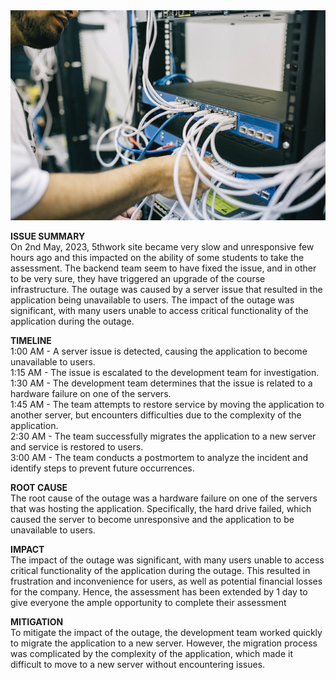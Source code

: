 <img src='https://raw.githubusercontent.com/Nurcodes/0x19-postmortem/main/image.jpg'/>

<b>ISSUE SUMMARY</b> <br/>
On  2nd May, 2023, 5thwork site became very slow and unresponsive few hours ago and this impacted on the ability of some students to take the assessment. The backend team seem to have fixed the issue, and in other to be very sure, they have triggered an upgrade of the course infrastructure. The outage was caused by a server issue that resulted in the application being unavailable to users. The impact of the outage was significant, with many users unable to access critical functionality of the application during the outage.


<b>TIMELINE</b> <br/>
1:00 AM - A server issue is detected, causing the application to become unavailable to users.<br/>
1:15 AM - The issue is escalated to the development team for investigation.<br/>
1:30 AM - The development team determines that the issue is related to a hardware failure on one of the servers.<br/>
1:45 AM - The team attempts to restore service by moving the application to another server, but encounters difficulties due to the complexity of the application.<br/>
2:30 AM - The team successfully migrates the application to a new server and service is restored to users.<br/>
3:00 AM - The team conducts a postmortem to analyze the incident and identify steps to prevent future occurrences.<br/>


<b>ROOT CAUSE</b> <br/>
The root cause of the outage was a hardware failure on one of the servers that was hosting the application. Specifically, the hard drive failed, which caused the server to become unresponsive and the application to be unavailable to users.


<b>IMPACT</b> <br/>
The impact of the outage was significant, with many users unable to access critical functionality of the application during the outage. This resulted in frustration and inconvenience for users, as well as potential financial losses for the company. Hence, the assessment has been extended by 1 day to give everyone the ample opportunity to complete their assessment


<b>MITIGATION</b> <br/>
To mitigate the impact of the outage, the development team worked quickly to migrate the application to a new server. However, the migration process was complicated by the complexity of the application, which made it difficult to move to a new server without encountering issues.
